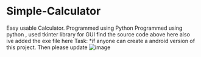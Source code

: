 # Simple-Calculator
Easy usable Calculator. Programmed using Python
Programmed using python , used tkinter library for GUI
find the source code above here
also ive added the exe file here
Task:
*if anyone can create a android version of this project. Then please update
![image](https://user-images.githubusercontent.com/77448860/119863436-2cc2c300-bf37-11eb-8166-6666164ddeb5.png)
